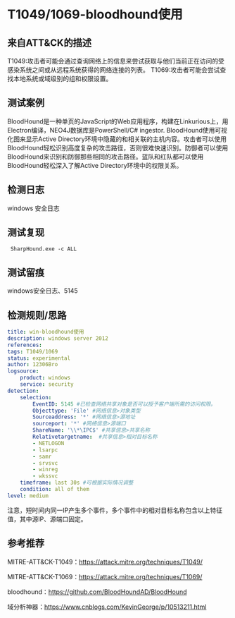 # T1049/1069-bloodhound使用

## 来自ATT&CK的描述

T1049:攻击者可能会通过查询网络上的信息来尝试获取与他们当前正在访问的受感染系统之间或从远程系统获得的网络连接的列表。
T1069:攻击者可能会尝试查找本地系统或域级别的组和权限设置。

## 测试案例

BloodHound是一种单页的JavaScript的Web应用程序，构建在Linkurious上，用Electron编译，NEO4J数据库是PowerShell/C# ingestor.
BloodHound使用可视化图来显示Active Directory环境中隐藏的和相关联的主机内容。攻击者可以使用BloodHound轻松识别高度复杂的攻击路径，否则很难快速识别。防御者可以使用BloodHound来识别和防御那些相同的攻击路径。蓝队和红队都可以使用BloodHound轻松深入了解Active Directory环境中的权限关系。

## 检测日志

windows 安全日志

## 测试复现

```dos
 SharpHound.exe -c ALL
```

## 测试留痕

windows安全日志、5145

## 检测规则/思路

```yml
title: win-bloodhound使用
description: windows server 2012
references:
tags: T1049/1069
status: experimental
author: 12306Bro
logsource:
    product: windows
    service: security
detection:
    selection:
        EventID: 5145 #已检查网络共享对象是否可以授予客户端所需的访问权限。
        Objecttype: 'File' #网络信息>对象类型
        Sourceaddress: '*' #网络信息>源地址
        sourceport: '*' #网络信息>源端口
        ShareName: '\\*\IPC$' #共享信息>共享名称
        Relativetargetname:  #共享信息>相对目标名称
        - NETLOGON
        - lsarpc
        - samr
        - srvsvc
        - winreg
        - wkssvc
    timeframe: last 30s #可根据实际情况调整
    condition: all of them
level: medium
```

注意，短时间内同一IP产生多个事件，多个事件中的相对目标名称包含以上特征值，其中源IP、源端口固定。

## 参考推荐

MITRE-ATT&CK-T1049：<https://attack.mitre.org/techniques/T1049/>

MITRE-ATT&CK-T1069：<https://attack.mitre.org/techniques/T1069/>

bloodhound：<https://github.com/BloodHoundAD/BloodHound>

域分析神器：<https://www.cnblogs.com/KevinGeorge/p/10513211.html>
